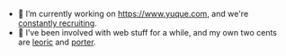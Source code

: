 - 🔭 I’m currently working on <https://www.yuque.com>, and we're [constantly recruiting](https://www.yuque.com/yuque/jobs/join).
- 🌱 I’ve been involved with web stuff for a while, and my own two cents are [leoric](https://github.com/cyjake/leoric) and [porter](https://github.com/erzu/porter).

